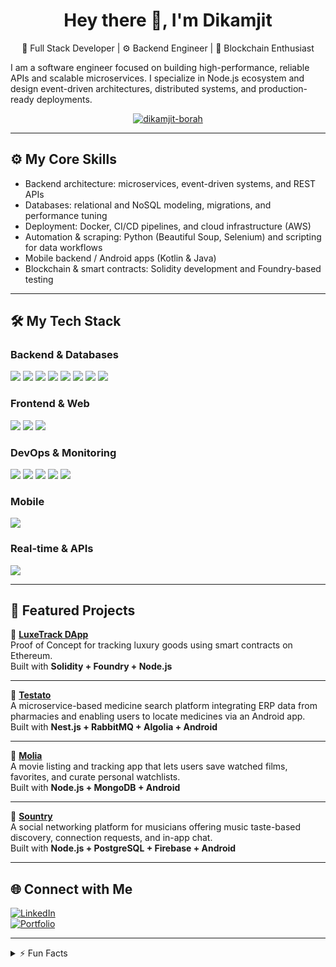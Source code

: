 <h1 align="center">Hey there 👋, I'm Dikamjit</h1>
<p align="center">
  🚀 Full Stack Developer | ⚙️ Backend Engineer | 🔗 Blockchain Enthusiast
</p>
<p>I am a software engineer focused on building high-performance, reliable APIs and scalable microservices. I specialize in Node.js ecosystem and design event-driven architectures, distributed systems, and production-ready deployments.
</p>

<p align="center">
  <a href="https://github.com/dikamjit-borah">
    <img src="https://komarev.com/ghpvc/?username=dikamjit-borah&label=Profile%20views&color=0e75b6&style=flat" alt="dikamjit-borah" />
  </a>
</p>

---

## ⚙️ My Core Skills

- Backend architecture: microservices, event-driven systems, and REST APIs
- Databases: relational and NoSQL modeling, migrations, and performance tuning
- Deployment: Docker, CI/CD pipelines, and cloud infrastructure (AWS)
- Automation & scraping: Python (Beautiful Soup, Selenium) and scripting for data workflows
- Mobile backend / Android apps (Kotlin & Java)
- Blockchain & smart contracts: Solidity development and Foundry-based testing

---

## 🛠️ My Tech Stack

### Backend & Databases
<div align="left">
  <img src="https://img.shields.io/badge/-Node.js-339933?style=flat&logo=node.js&logoColor=white" />
  <img src="https://img.shields.io/badge/NestJS-E0234E?style=flat&logo=nestjs&logoColor=white" />
  <img src="https://img.shields.io/badge/MySQL-4479A1?style=flat&logo=mysql&logoColor=white" />
  <img src="https://img.shields.io/badge/-MongoDB-47A248?style=flat&logo=mongodb&logoColor=white" />
  <img src="https://img.shields.io/badge/-Redis-DD0031?style=flat&logo=redis&logoColor=white" />
  <img src="https://img.shields.io/badge/-RabbitMQ-FF6600?style=flat&logo=rabbitmq&logoColor=white" />
  <img src="https://img.shields.io/badge/ElasticSearch-005571?style=flat&logo=elasticsearch&logoColor=white" />
  <img src="https://img.shields.io/badge/-Firebase-FFCA28?style=flat&logo=firebase&logoColor=black" />
</div>

### Frontend & Web
<div align="left">
  <img src="https://img.shields.io/badge/-React-61DAFB?style=flat&logo=react&logoColor=black" />
  <img src="https://img.shields.io/badge/-Next.js-000000?style=flat&logo=next.js&logoColor=white" />
  <img src="https://img.shields.io/badge/-Gatsby-663399?style=flat&logo=gatsby&logoColor=white" />
</div>

### DevOps & Monitoring
<div align="left">
  <img src="https://img.shields.io/badge/-Docker-2496ED?style=flat&logo=docker&logoColor=white" />
  <img src="https://img.shields.io/badge/-AWS-232F3E?style=flat&logo=amazonaws&logoColor=white" />
  <img src="https://img.shields.io/badge/Datadog-632CA6?style=flat&logo=datadog&logoColor=white" />
  <img src="https://img.shields.io/badge/-Grafana-F46800?style=flat&logo=grafana&logoColor=white" />
  <img src="https://img.shields.io/badge/-Prometheus-FF6A00?style=flat&logo=prometheus&logoColor=white" />
</div>

### Mobile
<div align="left">
  <img src="https://img.shields.io/badge/-Android-3DDC84?style=flat&logo=android&logoColor=white" />
</div>

### Real-time & APIs
<div align="left">
  <img src="https://img.shields.io/badge/Socket.IO-010101?style=flat&logo=socket.io&logoColor=white" />
</div>

---

## 🚀 Featured Projects

🔹 **[LuxeTrack DApp](https://github.com/dikamjit-borah/luxetrack-smartcontract)**  
Proof of Concept for tracking luxury goods using smart contracts on Ethereum.  
Built with **Solidity + Foundry + Node.js**

---

🔹 **[Testato](https://github.com/dikamjit-borah/Testato-Backend)**  
A microservice-based medicine search platform integrating ERP data from pharmacies and enabling users to locate medicines via an Android app.  
Built with **Nest.js + RabbitMQ + Algolia + Android**

---

🔹 **[Molia](https://github.com/dikamjit-borah/Molia-Backend)**  
A movie listing and tracking app that lets users save watched films, favorites, and curate personal watchlists.  
Built with **Node.js + MongoDB + Android**

---

🔹 **[Sountry](https://github.com/dikamjit-borah/Sountry)**  
A social networking platform for musicians offering music taste-based discovery, connection requests, and in-app chat.  
Built with **Node.js + PostgreSQL + Firebase + Android**

---

## 🌐 Connect with Me

[![LinkedIn](https://img.shields.io/badge/-LinkedIn-0077B5?style=flat&logo=linkedin&logoColor=white)](https://in.linkedin.com/in/dikamjit-borah)  
[![Portfolio](https://img.shields.io/badge/-Portfolio-24292e?style=flat&logo=github&logoColor=white)](https://dikamjit-borah.github.io)

---

<details>
  <summary>⚡ Fun Facts</summary>
  <ul>
    <li>🧠 Love automating workflows with AI agents</li>
    <li>🎧 Always building something while listening to synthwave</li>
    <li>🕵️‍♂️ I enjoy diving into cosmic horror and analog conspiracies</li>
  </ul>
</details>
